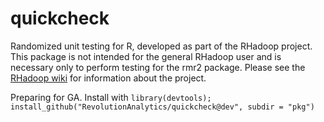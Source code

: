 quickcheck
==========

Randomized unit testing for R, developed as part of the RHadoop project. This package is not intended for the general RHadoop user and is necessary only to perform testing for the rmr2 package. Please see the [RHadoop wiki](https://github.com/RevolutionAnalytics/RHadoop/wiki) for information about the project. 

Preparing for GA. Install with `library(devtools); install_github("RevolutionAnalytics/quickcheck@dev", subdir = "pkg")`
